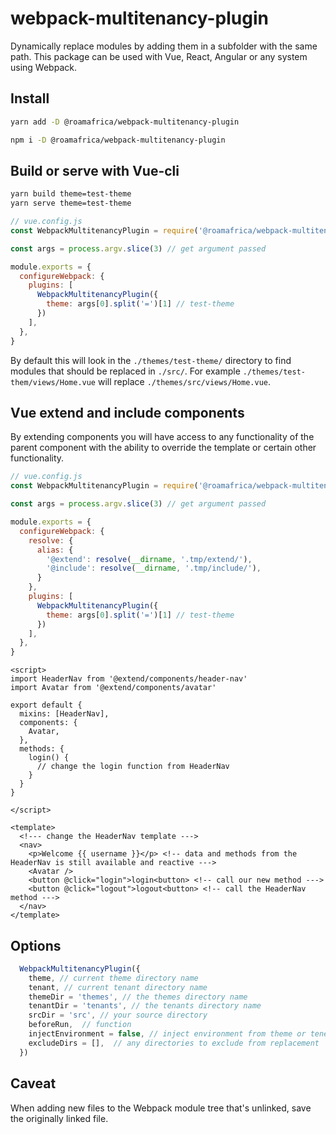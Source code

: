 # webpack-multitenancy-plugin

Dynamically replace modules by adding them in a subfolder with the same path. This package can be used with Vue, React, Angular or any system using Webpack.

## Install

```bash
yarn add -D @roamafrica/webpack-multitenancy-plugin

npm i -D @roamafrica/webpack-multitenancy-plugin
```

## Build or serve with Vue-cli

```bash
yarn build theme=test-theme
yarn serve theme=test-theme
```

```js
// vue.config.js
const WebpackMultitenancyPlugin = require('@roamafrica/webpack-multitenancy-plugin')

const args = process.argv.slice(3) // get argument passed

module.exports = {
  configureWebpack: {
    plugins: [
      WebpackMultitenancyPlugin({
        theme: args[0].split('=')[1] // test-theme
      })
    ],
  },
}
```

By default this will look in the `./themes/test-theme/` directory to find modules that should be replaced in `./src/`.
For example `./themes/test-them/views/Home.vue` will replace  `./themes/src/views/Home.vue`.

## Vue extend and include components

By extending components you will have access to any functionality of the parent component with the ability to override the template or certain other functionality.

```js
// vue.config.js
const WebpackMultitenancyPlugin = require('@roamafrica/webpack-multitenancy-plugin')

const args = process.argv.slice(3) // get argument passed

module.exports = {
  configureWebpack: {
    resolve: {
      alias: {
        '@extend': resolve(__dirname, '.tmp/extend/'),
        '@include': resolve(__dirname, '.tmp/include/'),
      }
    },
    plugins: [
      WebpackMultitenancyPlugin({
        theme: args[0].split('=')[1] // test-theme
      })
    ],
  },
}
```

```vue
<script>
import HeaderNav from '@extend/components/header-nav'
import Avatar from '@extend/components/avatar'

export default {
  mixins: [HeaderNav],
  components: {
    Avatar,
  },
  methods: {
    login() {
      // change the login function from HeaderNav
    }
  }
}

</script>

<template>
  <!--- change the HeaderNav template --->
  <nav>
    <p>Welcome {{ username }}</p> <!-- data and methods from the HeaderNav is still available and reactive --->
    <Avatar />
    <button @click="login">login<button> <!-- call our new method --->
    <button @click="logout">logout<button> <!-- call the HeaderNav method --->
  </nav>
</template>
```

## Options

```js
  WebpackMultitenancyPlugin({
    theme, // current theme directory name
    tenant, // current tenant directory name
    themeDir = 'themes', // the themes directory name
    tenantDir = 'tenants', // the tenants directory name
    srcDir = 'src', // your source directory
    beforeRun,  // function
    injectEnvironment = false, // inject environment from theme or tenent
    excludeDirs = [],  // any directories to exclude from replacement
  })
```

## Caveat

When adding new files to the Webpack module tree that's unlinked, save the originally linked file.
